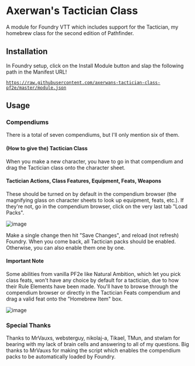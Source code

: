 # Axerwan's Tactician Class
A module for Foundry VTT which includes support for the Tactician, my homebrew class for the second edition of Pathfinder.

## Installation
In Foundry setup, click on the Install Module button and slap the following path in the Manifest URL!

<code>https://raw.githubusercontent.com/axerwans-tactician-class-pf2e/master/module.json</code>

## Usage
### Compendiums
There is a total of seven compendiums, but I'll only mention six of them.

#### (How to give the) Tactician Class
When you make a new character, you have to go in that compendium and drag the Tactician class onto the character sheet.

#### Tactician Actions, Class Features, Equipment, Feats, Weapons
These should be turned on by default in the compendium browser (the magnifying glass on character sheets to look up equipment, feats, etc.).
If they're not, go in the compendium browser, click on the very last tab "Load Packs".

![image](https://user-images.githubusercontent.com/119694829/219825524-c044149a-5cf3-4422-9db8-c58e63af7e84.png)

Make a single change then hit "Save Changes", and reload (not refresh) Foundry. When you come back, all Tactician packs should be enabled. 
Otherwise, you can also enable them one by one.

#### Important Note
Some abilities from vanilla PF2e like Natural Ambition, which let you pick class feats, won't have any choice by default for a tactician, due to how their Rule Elements have been made. You'll have to browse through the compendium browser or directly in the Tactician Feats compendium and drag a valid feat onto the "Homebrew Item" box.

![image](https://user-images.githubusercontent.com/119694829/219826326-09230aa4-9ad5-421c-9425-72a50b5736a8.png)

### Special Thanks
Thanks to MrVauxs, websterguy, nikolaj-a, Tikael, TMun, and stwlam for bearing with my lack of brain cells and answering to all of my questions.
Big thanks to MrVauxs for making the script which enables the compendium packs to be automatically loaded by Foundry.
